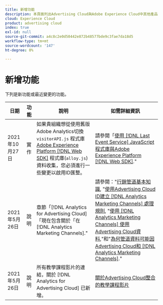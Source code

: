 ```yaml
---
title: 新增功能
description: 本頁面列出Advertising Cloud與Adobe Experience Cloud中其他產品和服務之間整合的更新。
cloud: Experience Cloud
product: advertising cloud
index: true
exl-id: null
source-git-commit: a4c8c2e0d50442e872b48577bde9c3fae7da18d5
workflow-type: tm+mt
source-wordcount: '147'
ht-degree: 0%

---
```


# 新增功能

下列是新功能或最近變更的功能。

| 日期 | 功能 | 說明 | 如需詳細資訊 |
| ---- | ------- | ----------- | -------------------- |
| 2021年10月27日 | 實作 | 如果貴組織想從使用舊版Adobe Analytics切換 `visitorAPI.js` 程式庫 [Adobe Experience Platform [!DNL Web SDK]](https://experienceleague.adobe.com/docs/experience-platform/edge/home.html) 程式庫(`alloy.js`)資料收集，您必須進行一些變更以啟用ID匯整。 | 請參閱「[使用 [!DNL Last Event Service] JavaScript程式庫與Adobe Experience Platform [!DNL Web SDK]](/help/integrations/analytics/web-sdk.md).&quot; |
| 2021年5月26日 | 說明 | 章節「[!DNL Analytics for Advertising Cloud]「現在包含關於「在 [!DNL Analytics Marketing Channels].&quot; | 請參閱：&quot;[行銷管道基本知識](/help/integrations/analytics/marketing-channels/mc-overview.md), &quot;[使用Advertising Cloud ID建立 [!DNL Analytics Marketing Channels] 處理規則](/help/integrations/analytics/marketing-channels/mc-ids.md), &quot;[使用 [!DNL Analytics Marketing Channels] 使用Advertising Cloud資料](/help/integrations/analytics/marketing-channels/mc-ac-data.md),&quot;和&quot;[為何管道資料可能因Advertising Cloud和 [!DNL Analytics Marketing Channels]](/help/integrations/analytics/marketing-channels/mc-data-variances.md).&quot; |
| 2021年5月26日 | 說明 | 所有教學課程影片的連結，關於 [!DNL Analytics for Advertising Cloud] 已新增。 | [關於Advertising Cloud整合的教學課程影片](https://experienceleague.adobe.com/docs/advertising-cloud-learn/tutorials/overview.html) |

<!-- At some point, just make this an overview page instead?

Adobe Advertising Cloud is integrated with the following Adobe Experience Cloud products:

* [Adobe Analytics](/help/integrations/analytics/overview.md)

* Adobe Audience Manager

* Adobe Campaign (Advertising Cloud Search only)

* Adobe Experience Cloud Device Co-op
 -->
